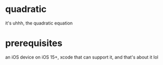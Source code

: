 # quadratic
it's uhhh, the quadratic equation  
# prerequisites
an iOS device on iOS 15+, xcode that can support it, and that's about it lol